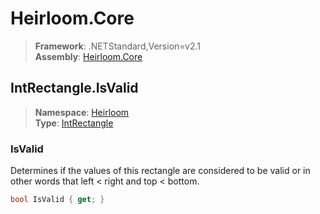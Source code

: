 # Heirloom.Core

> **Framework**: .NETStandard,Version=v2.1  
> **Assembly**: [Heirloom.Core][0]  

## IntRectangle.IsValid

> **Namespace**: [Heirloom][0]  
> **Type**: [IntRectangle][1]  

### IsValid

Determines if the values of this rectangle are considered to be valid or in other words that left &lt; right and top &lt; bottom.

```cs
bool IsValid { get; }
```

[0]: ../Heirloom.Core.md
[1]: Heirloom.IntRectangle.md

